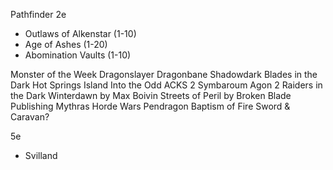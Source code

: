 Pathfinder 2e 
- Outlaws of Alkenstar (1-10)
- Age of Ashes (1-20)
- Abomination Vaults (1-10)

Monster of the Week 
Dragonslayer 
Dragonbane
Shadowdark 
Blades in the Dark
Hot Springs Island 
Into the Odd 
ACKS 2 
Symbaroum 
Agon 2 
Raiders in the Dark 
Winterdawn by Max Boivin 
Streets of Peril by Broken Blade Publishing 
Mythras
Horde Wars 
Pendragon 
Baptism of Fire 
Sword & Caravan? 

5e
- Svilland